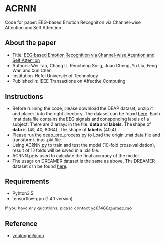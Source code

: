 # ACRNN
Code for paper: EEG-based Emotion Recognition via Channel-wise Attention and Self Attention
## About the paper
* Title: [EEG-based Emotion Recognition via Channel-wise Attention and Self Attention](https://www.researchgate.net/publication/344281379_EEG-based_Emotion_Recognition_via_Channel-wise_Attention_and_Self_Attention)
* Authors: Wei Tao, Chang Li, Rencheng Song, Juan Cheng, Yu Liu, Feng Wan and Xun Chen
* Institution: Hefei University of Technology
* Published in: IEEE Transactions on Affective Computing
## Instructions
* Before running the code, please download the DEAP dataset, unzip it and place it into the right directory. The dataset can be found [here](http://www.eecs.qmul.ac.uk/mmv/datasets/deap/index.html). Each .mat data file contains the EEG signals and consponding labels of a subject. There are 2 arrays in the file: **data** and **labels**. The shape of **data** is (40, 40, 8064). The shape of **label** is (40,4). 
* Please run the deap_pre_process.py to Load the origin .mat data file and transform it into .pkl file.
* Using ACRNN.py to train and test the model (10-fold cross-validation), result of 10 folds will be saved in a .xls file.
* ACRNN.py is used to calculate the final accuracy of the model.
* The usage on DREAMER dataset is the same as above. The DREAMER dataset can be found [here](https://zenodo.org/record/546113/accessrequest). 
## Requirements
+ Pyhton3.5
+ tensorflow-gpu (1.4.1 version)

If you have any questions, please contact yc07466@umac.mo

## Reference
* [ynulonger/ijcnn](https://github.com/ynulonger/ijcnn)
